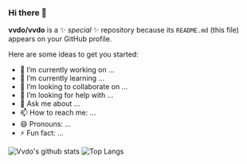### Hi there 👋

<!--![GitHub Repo stars](https://img.shields.io/github/stars/vvdo/calculadora?style=social)-->

**vvdo/vvdo** is a ✨ _special_ ✨ repository because its `README.md` (this file) appears on your GitHub profile.

Here are some ideas to get you started:

- 🔭 I’m currently working on ...
- 🌱 I’m currently learning ...
- 👯 I’m looking to collaborate on ...
- 🤔 I’m looking for help with ...
- 💬 Ask me about ...
- 📫 How to reach me: ...
- 😄 Pronouns: ...
- ⚡ Fun fact: ...

![Vvdo's github stats](https://github-readme-stats.vercel.app/api?username=vvdo&hide_title=true&theme=dark)
![Top Langs](https://github-readme-stats.vercel.app/api/top-langs/?username=vvdo&layout=compact&hide_title=true&theme=dark)
